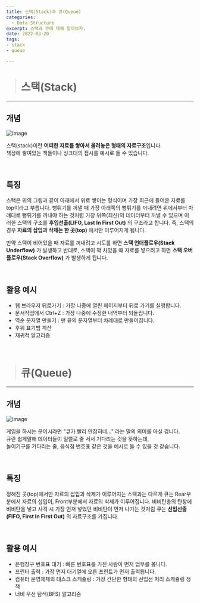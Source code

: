 ```yaml
---
title: 스택(Stack)과 큐(Queue)
categories: 
  - Data Structure
excerpt: 스택과 큐에 대해 알아보자.
date: 2022-03-20
tags: 
- stack
- queue

---
```




> # 스택(Stack)
---

## 개념

![image](https://user-images.githubusercontent.com/76837780/166146703-e6be9ce0-fb8f-4b0d-85b7-eccf957485f2.png)
</br>

스택(stack)이란 **어떠한 자료를 쌓아서 올려놓은 형태의 자료구조**입니다.<br />
책상에 쌓여있는 책들이나 싱크대의 접시를 예시로 들 수 있습니다.

<br />


## 특징

스택은 위의 그림과 같이 아래에서 위로 쌓이는 형식이며 가장 최근에 들어온 자료를 top이라고 부릅니다.
뻥튀기를 꺼낼 때 가장 아래쪽의 뻥튀기를 꺼내려면 위에서부터 차례대로 뻥튀기를 꺼내야 하는 것처럼 가장 위쪽(최신)의 데이터부터 꺼낼 수 있으며 이러한 스택의 구조를 **후입선출(LIFO, Last In First Out)** 의 구조라고 합니다.
즉, 스택의 경우 **자료의 삽입과 삭제는 한 곳(top)** 에서만 이루어지게 됩니다.

만약 스택이 비어있을 때 자료를 꺼내려고 시도를 하면 **스택 언더플로우(Stack Underflow)** 가 발생하고
반대로, 스택이 꽉 차있을 때 자료를 넣으려고 하면 **스택 오버플로우(Stack Overflow)** 가 발생하게 됩니다.

<br />

## 활용 예시

- 웹 브라우저 뒤로가기 : 가장 나중에 열린 페이지부터 뒤로 가기를 실행합니다.
- 문서작업에서 Ctrl+Z : 가장 나중에 수정한 내역부터 되돌립니다.
- 역순 문자열 만들기 : 맨 끝의 문자열부터 차례대로 만들어집니다.
- 후위 표기법 계산
- 재귀적 알고리즘

<br />



> # 큐(Queue)
---

## 개념

![image](https://user-images.githubusercontent.com/76837780/166146901-e923a8f6-9adf-4ed6-99be-e31f06b97238.png)
</br>

게임을 하시는 분이시라면 "큐가 빨리 안잡히네..." 라는 말의 의미를 아실 겁니다.</br>
큐란 쉽게말해 데이터들이 일렬로 줄 서서 기다리는 것을 뜻하는데,</br>
놀이기구를 기다리는 줄, 음식점 번호표 같은 것을 예시로 들 수 있을 것 같습니다.</br>

<br />


## 특징

정해진 곳(top)에서만 자료의 삽입과 삭제가 이루어지는 스택과는 다르게 큐는 Rear부분에서 자료의 삽입이, Front부분에서 자료의 삭제가 이루어집니다. 
비비탄총의 탄창에 비비탄을 넣고 사격 시 가장 먼저 넣었던 비비탄이 먼저 나가는 것처럼 큐는 **선입선출(FIFO, First In First Out)** 의 자료구조를 가집니다.

<br />

## 활용 예시

- 은행창구 번호표 대기 : 빠른 번호표를 가진 사람이 먼저 업무를 봅니다.
- 프린터 출력 : 가장 먼저 대기열에 오른 프린트가 먼저 출력됩니다.
- 컴퓨터 운영체제의 테스크 스케쥴링 : 가장 간단한 형태의 선입선 처리 스케쥴링 정책
- 너비 우선 탐색(BFS) 알고리즘

<br />
